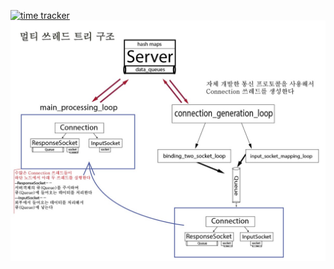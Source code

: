 [![time tracker](https://wakatime.com/badge/github/clomia/Clomia-Network.svg)](https://wakatime.com/badge/github/clomia/Clomia-Network)
![](img/쓰레드트리.jpg)
